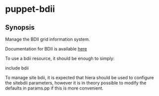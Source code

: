 puppet-bdii
===========

Synopsis
--------

Manage the BDII grid information system.

Documentation for BDII is available [here](http://gridinfo.web.cern.ch])

To use a bdii resource, it should be enough to simply:

include bdii

To manage site bdii, it is expected that hiera should be used to configure
the sitebdii parameters, however it is in theory possible to modify the 
defaults in params.pp if this is more convenient.
